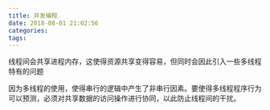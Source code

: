 ```yaml
---
title: 并发编程
date: 2018-08-01 21:02:56
categories:
tags:
---
```

线程间会共享进程内存，这使得资源共享变得容易，但同时会因此引入一些多线程特有的问题

因为多线程的使用，使得串行的逻辑中产生了非串行因素。要使得多线程程序行为可以预测，必须对共享数据的访问操作进行协同，以此防止线程间的干扰。
